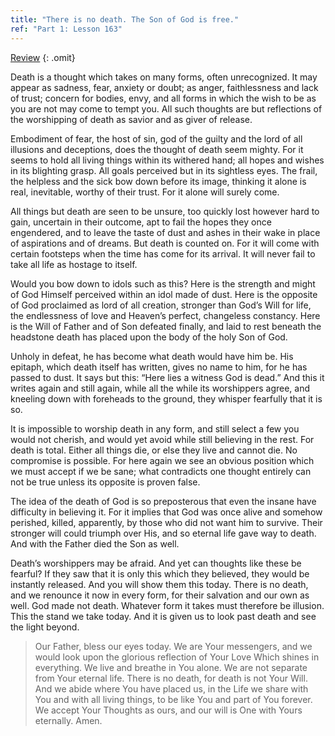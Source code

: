 ```yaml
---
title: "There is no death. The Son of God is free."
ref: "Part 1: Lesson 163"
---
```


<a class="hide-review" href="/acim/workbook/l177/#l163">Review</a>
{: .omit}

Death is a thought which takes on many forms, often unrecognized. It may
appear as sadness, fear, anxiety or doubt; as anger, faithlessness and
lack of trust; concern for bodies, envy, and all forms in which the wish
to be as you are not may come to tempt you. All such thoughts are but
reflections of the worshipping of death as savior and as giver of
release.

Embodiment of fear, the host of sin, god of the guilty and the lord of
all illusions and deceptions, does the thought of death seem mighty. For
it seems to hold all living things within its withered hand; all hopes
and wishes in its blighting grasp. All goals perceived but in its
sightless eyes. The frail, the helpless and the sick bow down before its
image, thinking it alone is real, inevitable, worthy of their trust. For
it alone will surely come.

All things but death are seen to be unsure, too quickly lost however
hard to gain, uncertain in their outcome, apt to fail the hopes they
once engendered, and to leave the taste of dust and ashes in their wake
in place of aspirations and of dreams. But death is counted on. For it
will come with certain footsteps when the time has come for its arrival.
It will never fail to take all life as hostage to itself.

Would you bow down to idols such as this? Here is the strength and might
of God Himself perceived within an idol made of dust. Here is the
opposite of God proclaimed as lord of all creation, stronger than God’s
Will for life, the endlessness of love and Heaven’s perfect, changeless
constancy. Here is the Will of Father and of Son defeated finally, and
laid to rest beneath the headstone death has placed upon the body of the
holy Son of God.

Unholy in defeat, he has become what death would have him be. His
epitaph, which death itself has written, gives no name to him, for he
has passed to dust. It says but this: “Here lies a witness God is dead.”
And this it writes again and still again, while all the while its
worshippers agree, and kneeling down with foreheads to the ground, they
whisper fearfully that it is so.

It is impossible to worship death in any form, and still select a
few you would not cherish, and would yet avoid while still believing in
the rest. For death is total. Either all things die, or else they live
and cannot die. No compromise is possible. For here again we see an
obvious position which we must accept if we be sane; what contradicts
one thought entirely can not be true unless its opposite is proven
false.

The idea of the death of God is so preposterous that even the insane
have difficulty in believing it. For it implies that God was once alive
and somehow perished, killed, apparently, by those who did not want him
to survive. Their stronger will could triumph over His, and so eternal
life gave way to death. And with the Father died the Son as well.

Death’s worshippers may be afraid. And yet can thoughts like these be
fearful? If they saw that it is only this which they believed, they
would be instantly released. And you will show them this today. There is
no death, and we renounce it now in every form, for their salvation and
our own as well. God made not death. Whatever form it takes must
therefore be illusion. This the stand we take today. And it is given us
to look past death and see the light beyond.

> Our Father, bless our eyes today. We are Your messengers, and we would
> look upon the glorious reflection of Your Love Which shines in
> everything. We live and breathe in You alone. We are not separate from
> Your eternal life. There is no death, for death is not Your Will. And we
> abide where You have placed us, in the Life we share with You and with
> all living things, to be like You and part of You forever. We accept
> Your Thoughts as ours, and our will is One with Yours eternally. Amen.

